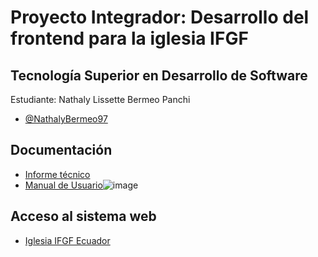 # Proyecto Integrador: Desarrollo del frontend para la iglesia IFGF

## Tecnología Superior en Desarrollo de Software

Estudiante: Nathaly Lissette Bermeo Panchi 

- [@NathalyBermeo97](https://github.com/NathalyBermeo97)

## Documentación

- [Informe técnico](https://drive.google.com/file/d/1qV1a25Mtmk5_Mrxg9QLWBFXbQ_WjckT7/view?usp=sharing)
- [Manual de Usuario](https://www.youtube.com/watch?v=SQKP-GNjwq4)![image](https://user-images.githubusercontent.com/66235614/155800902-65050296-e7cf-45b9-ab44-3bffdd433f86.png)

## Acceso al sistema web

- [Iglesia IFGF Ecuador](https://ifgf.vercel.app)


